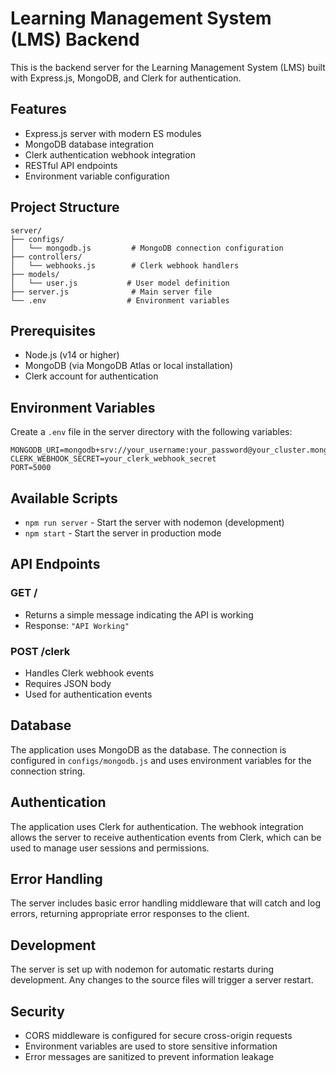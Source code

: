 # Learning Management System (LMS) Backend

This is the backend server for the Learning Management System (LMS) built with Express.js, MongoDB, and Clerk for authentication.

## Features

- Express.js server with modern ES modules
- MongoDB database integration
- Clerk authentication webhook integration
- RESTful API endpoints
- Environment variable configuration

## Project Structure

```
server/
├── configs/
│   └── mongodb.js         # MongoDB connection configuration
├── controllers/
│   └── webhooks.js        # Clerk webhook handlers
├── models/
│   └── user.js           # User model definition
├── server.js              # Main server file
└── .env                  # Environment variables
```

## Prerequisites

- Node.js (v14 or higher)
- MongoDB (via MongoDB Atlas or local installation)
- Clerk account for authentication

## Environment Variables

Create a `.env` file in the server directory with the following variables:

```
MONGODB_URI=mongodb+srv://your_username:your_password@your_cluster.mongodb.net
CLERK_WEBHOOK_SECRET=your_clerk_webhook_secret
PORT=5000
```

## Available Scripts

- `npm run server` - Start the server with nodemon (development)
- `npm start` - Start the server in production mode

## API Endpoints

### GET /
- Returns a simple message indicating the API is working
- Response: `"API Working"`

### POST /clerk
- Handles Clerk webhook events
- Requires JSON body
- Used for authentication events

## Database

The application uses MongoDB as the database. The connection is configured in `configs/mongodb.js` and uses environment variables for the connection string.

## Authentication

The application uses Clerk for authentication. The webhook integration allows the server to receive authentication events from Clerk, which can be used to manage user sessions and permissions.

## Error Handling

The server includes basic error handling middleware that will catch and log errors, returning appropriate error responses to the client.

## Development

The server is set up with nodemon for automatic restarts during development. Any changes to the source files will trigger a server restart.

## Security

- CORS middleware is configured for secure cross-origin requests
- Environment variables are used to store sensitive information
- Error messages are sanitized to prevent information leakage
